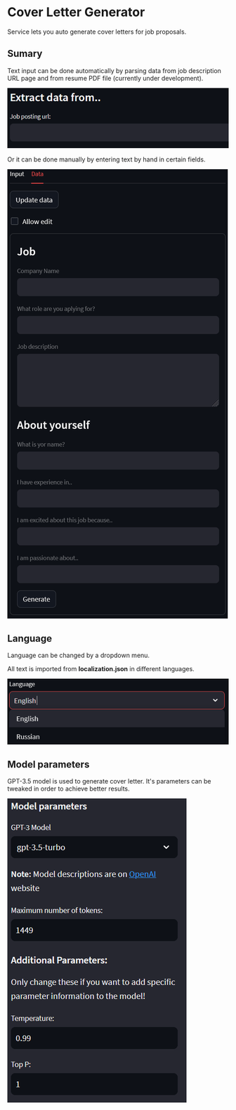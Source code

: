 # Cover Letter Generator

Service lets you auto generate cover letters for job proposals.

## Sumary

Text input can be done automatically by parsing data from job description URL page and from resume PDF file (currently under development).

![](misc/auto.png)

Or it can be done manually by entering text by hand in certain fields.

![](misc/data.png)

## Language

Language can be changed by a dropdown menu.

All text is imported from **localization.json** in different languages.

![](misc/local.png)

## Model parameters

GPT-3.5 model is used to generate cover letter. It's parameters can be tweaked in order to achieve better results.

![](misc/model.png)